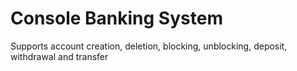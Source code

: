 # Console Banking System
Supports account creation, deletion, blocking, unblocking, deposit, withdrawal and transfer

